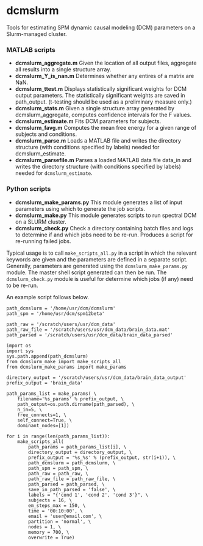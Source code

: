 # dcmslurm
Tools for estimating SPM dynamic causal modeling (DCM) parameters on a Slurm-managed cluster.

### MATLAB scripts

- **dcmslurm_aggregate.m** Given the location of all output files, aggregate all results into a single structure array.
- **dcmslurm_Y_is_nan.m** Determines whether any entires of a matrix are NaN.
- **dcmslurm_ttest.m** Displays statistically significant weights for DCM output parameters. The statistically significant weights are saved in path_output. (t-testing should be used as a preliminary measure only.)
- **dcmslurm_stats.m** Given a single structure array generated by dcmslurm_aggregate, computes confidence intervals for the F values.
- **dcmslurm_estimate.m** Fits DCM parameters for subjects.
- **dcmslurm_favg.m** Computes the mean free energy for a given range of subjects and conditions.
- **dcmslurm_parse.m** Loads a MATLAB file and writes the directory structure (with conditions specified by labels) needed for dcmslurm_estimate. 
- **dcmslurm_parsefile.m** Parses a loaded MATLAB data file data_in and writes the directory structure (with conditions specified by labels) needed for ```dcmslurm_estimate```. 

### Python scripts

- **dcmslurm_make_params.py** This module generates a list of input parameters using which to generate the
job scripts.
- **dcmslurm_make.py** This module generates scripts to run spectral DCM on a SLURM cluster.
- **dcmslurm_check.py** Check a directory containing batch files and logs to determine if and which jobs need to be re-run. Produces a script for re-running failed jobs.

Typical usage is to call ```make_scripts_all.py``` in a script in which the relevant keywords are given and the parameters are defined in a separate script. Generally, parameters are generated using the ```dcmslurm_make_params.py``` module. The master shell script generated can then be run. The ```dcmslurm_check.py``` module is useful for determine which jobs (if any) need to be re-run.

An example script follows below.

```
path_dcmslurm = '/home/usr/dcm/dcmslurm'
path_spm = '/home/usr/dcm/spm12beta'

path_raw = '/scratch/users/usr/dcm_data'
path_raw_file = '/scratch/users/usr/dcm_data/brain_data.mat'
path_parsed = '/scratch/users/usr/dcm_data/brain_data_parsed'

import os
import sys
sys.path.append(path_dcmslurm)
from dcmslurm_make import make_scripts_all
from dcmslurm_make_params import make_params

directory_output = '/scratch/users/usr/dcm_data/brain_data_output'
prefix_output = 'brain_data'

path_params_list = make_params( \
	filename='%s_params' % prefix_output, \
	path_output=os.path.dirname(path_parsed), \
	n_in=5, \
	free_connects=1, \
	self_connect=True, \
	dominant_nodes=[1])

for i in range(len(path_params_list)):
	make_scripts_all(
		path_params = path_params_list[i], \
		directory_output = directory_output, \
		prefix_output = '%s_%s' % (prefix_output, str(i+1)), \
		path_dcmslurm = path_dcmslurm, \
		path_spm = path_spm, \
		path_raw = path_raw, \
		path_raw_file = path_raw_file, \
		path_parsed = path_parsed, \
		save_in_path_parsed = 'false', \
		labels = "{'cond 1', 'cond 2', 'cond 3'}", \
		subjects = 16, \
		em_steps_max = 150, \
		time = '00:10:00', \
		email = 'user@email.com', \
		partition = 'normal', \
		nodes = 1, \
		memory = 700, \
		overwrite = True)
   ```
